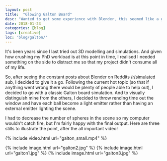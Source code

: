 ```yaml
---
layout: post
title:  "Glowing Galton Board"
desc: "Wanted to get some experience with Blender, this seemed like a good way!"
date: 2018-01-23
categories: [blog]
tags: [creative]
loc: 'blog/galton/'
---
```


It's been years since I last tried out 3D modelling and simulations. And given 
how crushing my PhD workload is at this point in time, I realised I needed something
on the side to distract me so that my project didn't consume all of my life. 

So, after seeing the constant posts about Blender on Reddits [/r/simulated](redd.com/r/simulated)
sub, I decided to give it a go. Following the current hot topic (so that if anything went
wrong there would be plenty of people able to help out), I decided to go with a classic
Galton board simulation. And to visually distinguish mine from the others, I decided to throw
rending time out the window and have each ball become a light emitter rather than having
an external emitter lighting the scene. 

I had to decrease the number of spheres in the scene so my computer wouldn't catch fire,
but I'm fairly happy with the final output. Here are three stills to illustrate the point, after the 
all important video!

{% include video.html url="galton_small.mp4" %}

{% include image.html url="galton2.jpg"  %}
{% include image.html url="galton1.jpg"  %}
{% include image.html url="galton3.jpg"  %}


